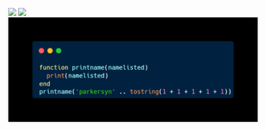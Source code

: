 ![](https://komarev.com/ghpvc/?username=parkersyn5&style=flat-square)
![](https://img.shields.io/badge/loadstrings--used-1283-green?style=flat-square)
![alt text](https://github.com/parkersyn5/parkersyn5/blob/main/carbo1n.png)
